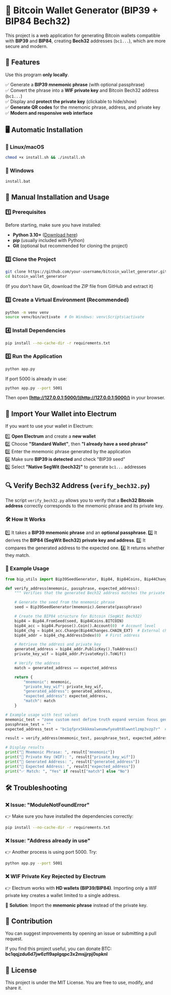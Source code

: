 # 🚀 Bitcoin Wallet Generator (BIP39 + BIP84 Bech32)

This project is a web application for generating Bitcoin wallets compatible with **BIP39** and **BIP84**, creating **Bech32** addresses (`bc1...`), which are more secure and modern.

## 📌 Features

Use this program **only locally**.

✅ Generate a **BIP39 mnemonic phrase** (with optional passphrase)\
✅ Convert the phrase into a **WIF private key** and Bitcoin Bech32 address (`bc1...`)
<br>
✅ Display and **protect the private key** (clickable to hide/show)\
✅ **Generate QR codes** for the mnemonic phrase, address, and private key\
✅ **Modern and responsive web interface**

## 🖥 Automatic Installation

### 🔹 Linux/macOS

```bash
chmod +x install.sh && ./install.sh
```

### 🔹 Windows

```bat
install.bat
```

## 🔧 Manual Installation and Usage

### 1️⃣ Prerequisites

Before starting, make sure you have installed:

- **Python 3.10+** ([Download here](https://www.python.org/downloads/))
- **pip** (usually included with Python)
- **Git** (optional but recommended for cloning the project)

### 2️⃣ Clone the Project

```bash
git clone https://github.com/your-username/bitcoin_wallet_generator.git
cd bitcoin_wallet_generator
```

(If you don’t have Git, download the ZIP file from GitHub and extract it)

### 3️⃣ Create a Virtual Environment (Recommended)

```bash
python -m venv venv
source venv/bin/activate  # On Windows: venv\Scripts\activate
```

### 4️⃣ Install Dependencies

```bash
pip install --no-cache-dir -r requirements.txt
```

### 5️⃣ Run the Application

```bash
python app.py
```

If port 5000 is already in use:

```bash
python app.py --port 5001
```

Then open **[http://127.0.0.1:5000/](http://127.0.0.1:5000/)** in your browser.

## 🔄 Import Your Wallet into Electrum

If you want to use your wallet in Electrum:

1️⃣ **Open Electrum** and create a **new wallet** <br>
2️⃣ Choose **"Standard Wallet"**, then **"I already have a seed phrase"** <br>
3️⃣ Enter the mnemonic phrase generated by the application <br>
4️⃣ Make sure **BIP39 is detected** and check "BIP39 seed" <br>
5️⃣ Select **"Native SegWit (bech32)"** to generate `bc1...` addresses

## 🔍 Verify Bech32 Address (`verify_bech32.py`)

The script `verify_bech32.py` allows you to verify that a **Bech32 Bitcoin address** correctly corresponds to the mnemonic phrase and its private key.

### 🛠 How It Works

1️⃣ It takes a **BIP39 mnemonic phrase** and an **optional passphrase**.
2️⃣ It derives the **BIP84 (SegWit Bech32) private key and address**.
3️⃣ It compares the generated address to the expected one.
4️⃣ It returns whether they match.

### 🔹 Example Usage

```python
from bip_utils import Bip39SeedGenerator, Bip84, Bip84Coins, Bip44Changes

def verify_address(mnemonic, passphrase, expected_address):
    """ Verifies that the generated Bech32 address matches the private key. """

    # Generate the seed from the mnemonic phrase
    seed = Bip39SeedGenerator(mnemonic).Generate(passphrase)

    # Create the BIP84 structure for Bitcoin (SegWit Bech32)
    bip84 = Bip84.FromSeed(seed, Bip84Coins.BITCOIN)
    bip84_acc = bip84.Purpose().Coin().Account(0)  # Account level
    bip84_chg = bip84_acc.Change(Bip44Changes.CHAIN_EXT)  # External change
    bip84_addr = bip84_chg.AddressIndex(0)  # First address

    # Retrieve the address and private key
    generated_address = bip84_addr.PublicKey().ToAddress()
    private_key_wif = bip84_addr.PrivateKey().ToWif()

    # Verify the address
    match = generated_address == expected_address

    return {
        "mnemonic": mnemonic,
        "private_key_wif": private_key_wif,
        "generated_address": generated_address,
        "expected_address": expected_address,
        "match": match
    }

# Example usage with test values
mnemonic_test = "zone custom next define truth expand version focus gentle immune dumb era kind fire tired uphold trust document pull kitchen decline clay raven menu"
passphrase_test = ""
expected_address_test = "bc1qfprx5kkkmalweumwfyeu0t8lwwntlzmp3vzp7r"  # Replace with your expected address

result = verify_address(mnemonic_test, passphrase_test, expected_address_test)

# Display results
print("📜 Mnemonic Phrase: ", result["mnemonic"])
print("🔑 Private Key (WIF): ", result["private_key_wif"])
print("🏦 Generated Address: ", result["generated_address"])
print("🎯 Expected Address: ", result["expected_address"])
print("✅ Match: ", "Yes" if result["match"] else "No")
```

## 🛠 Troubleshooting

### ❌ **Issue: "ModuleNotFoundError"**

👉 Make sure you have installed the dependencies correctly:

```bash
pip install --no-cache-dir -r requirements.txt
```

### ❌ **Issue: "Address already in use"**

👉 Another process is using port 5000. Try:

```bash
python app.py --port 5001
```

### ❌ **WIF Private Key Rejected by Electrum**

👉 Electrum works with **HD wallets (BIP39/BIP84)**. Importing only a WIF private key creates a wallet limited to a single address.

🔹 **Solution**: Import the **mnemonic phrase** instead of the private key.

## 🤝 Contribution

You can suggest improvements by opening an issue or submitting a pull request.

If you find this project useful, you can donate BTC: **bc1qqjzdu6d7jw6zfl9aplgqpc3x2msjjrpj0spknl**

## 📝 License

This project is under the MIT License. You are free to use, modify, and share it.


